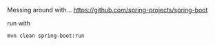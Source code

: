 Messing around with...
https://github.com/spring-projects/spring-boot

run with 

```
mvn clean spring-boot:run
```